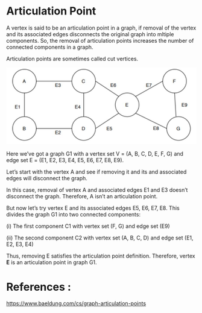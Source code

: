 # Articulation Point

A vertex is said to be an articulation point in a graph, if removal of the vertex and its associated edges disconnects the original graph into mltiple components. So, the removal of articulation points increases the number of connected components in a graph.

Articulation points are sometimes called cut vertices.

!["Articulation Point"](graph.JPG?raw=true)

Here we’ve got a graph G1 with a vertex set V = (A, B, C, D, E, F, G) and edge set E = (E1, E2, E3, E4, E5, E6, E7, E8, E9).

Let’s start with the vertex A and see if removing it and its and associated edges will disconnect the graph.

In this case, removal of vertex A and associated edges E1 and E3 doesn’t disconnect the graph. Therefore, A isn’t an articulation point.

But now let’s try vertex E and its associated edges E5, E6, E7, E8. This divides the graph G1 into two connected components:

(i) The first component C1 with vertex set (F, G) and edge set (E9)

(ii) The second component C2 with vertex set (A, B, C, D) and edge set (E1, E2, E3, E4)

Thus, removing E satisfies the articulation point definition. Therefore, vertex **E** is an articulation point in graph G1.


# References :
https://www.baeldung.com/cs/graph-articulation-points
